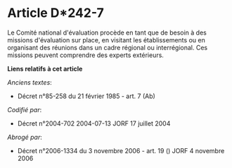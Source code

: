 # Article D*242-7

Le Comité national d'évaluation procède en tant que de besoin à des missions d'évaluation sur place, en visitant les
établissements ou en organisant des réunions dans un cadre régional ou interrégional. Ces missions peuvent comprendre des
experts extérieurs.

**Liens relatifs à cet article**

_Anciens textes_:

  - Décret n°85-258 du 21 février 1985 - art. 7 (Ab)

_Codifié par_:

  - Décret n°2004-702 2004-07-13 JORF 17 juillet 2004

_Abrogé par_:

  - Décret n°2006-1334 du 3 novembre 2006 - art. 19 () JORF 4 novembre 2006
